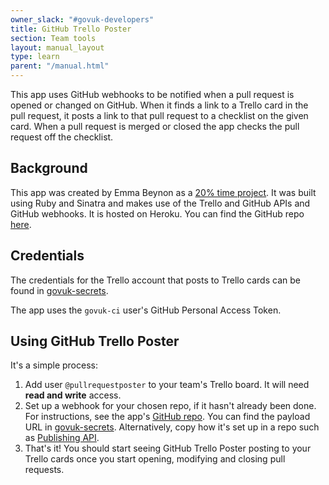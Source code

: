 ```yaml
---
owner_slack: "#govuk-developers"
title: GitHub Trello Poster
section: Team tools
layout: manual_layout
type: learn
parent: "/manual.html"
---
```


This app uses GitHub webhooks to be notified when a pull request is opened or changed on GitHub. When it finds a link to a Trello card in the pull request, it posts a link to that pull request to a checklist on the given card. When a pull request is merged or closed the app checks the pull request off the checklist.

## Background

This app was created by Emma Beynon as a [20% time project](https://sites.google.com/a/digital.cabinet-office.gov.uk/gds-technology/junior-technologist/previous-20-projects/github-trello-poster).  It was built using Ruby and Sinatra and makes use of the Trello and GitHub APIs and GitHub webhooks.  It is hosted on Heroku.  You can find the GitHub repo [here](https://github.com/alphagov/github-trello-poster).

## Credentials

The credentials for the Trello account that posts to Trello cards can be found in [govuk-secrets](https://github.com/alphagov/govuk-secrets/tree/master/pass/2ndline/github-trello-poster).

The app uses the `govuk-ci` user's GitHub Personal Access Token.

## Using GitHub Trello Poster

It's a simple process:

1. Add user `@pullrequestposter` to your team's Trello board.  It will need **read and write** access.
2. Set up a webhook for your chosen repo, if it hasn't already been done.  For instructions, see the app's [GitHub repo](https://github.com/alphagov/github-trello-poster).  You can find the payload URL in [govuk-secrets](https://github.com/alphagov/govuk-secrets/tree/master/pass/2ndline/github-trello-poster).  Alternatively, copy how it's set up in a repo such as [Publishing API](https://github.com/alphagov/publishing-api/settings/hooks).
3. That's it!  You should start seeing GitHub Trello Poster posting to your Trello cards once you start opening, modifying and closing pull requests.

